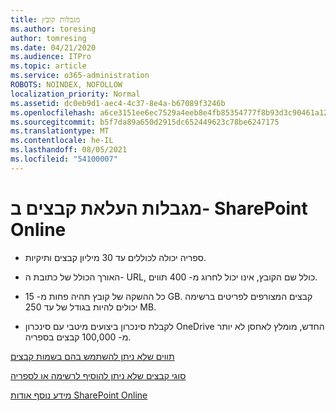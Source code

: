 ```yaml
---
title: מגבלות קובץ
ms.author: toresing
author: tomresing
ms.date: 04/21/2020
ms.audience: ITPro
ms.topic: article
ms.service: o365-administration
ROBOTS: NOINDEX, NOFOLLOW
localization_priority: Normal
ms.assetid: dc0eb9d1-aec4-4c37-8e4a-b67089f3246b
ms.openlocfilehash: a6ce3151ee6ec7529a4eeb8e4fb85354777f8b93d3c90461a12518af680ae60f
ms.sourcegitcommit: b5f7da89a650d2915dc652449623c78be6247175
ms.translationtype: MT
ms.contentlocale: he-IL
ms.lasthandoff: 08/05/2021
ms.locfileid: "54100007"
---
```

# <a name="file-upload-limits-in-sharepoint-online"></a>מגבלות העלאת קבצים ב- SharePoint Online

- ספריה יכולה לכוללים עד 30 מיליון קבצים ותיקיות.
    
- האורך הכולל של כתובת ה- URL, כולל שם הקובץ, אינו יכול לחרוג מ- 400 תווים.
    
- כל ההשקה של קובץ תהיה פחות מ- 15 GB. קבצים המצורפים לפריטים ברשימה יכולים להיות בגודל של עד 250 MB.
    
- לקבלת סינכרון ביצועים מיטבי עם סינכרון OneDrive החדש, מומלץ לאחסן לא יותר מ- 100,000 קבצים בספריה. 
    
[תווים שלא ניתן להשתמש בהם בשמות קבצים](https://go.microsoft.com/fwlink/?linkid=866430)
  
[סוגי קבצים שלא ניתן להוסיף לרשימה או לספריה](https://go.microsoft.com/fwlink/?linkid=273757)
  
[מידע נוסף אודות SharePoint Online](https://go.microsoft.com/fwlink/?linkid=271273)
  

